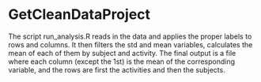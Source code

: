 # GetCleanDataProject
The script run_analysis.R reads in the data and applies the proper labels to rows and columns.
It then filters the std and mean variables, calculates the mean of each of them by subject and activity.
The final output is a file where each column (except the 1st) is the mean of the corresponding variable,
and the rows are first the activities and then the subjects. 